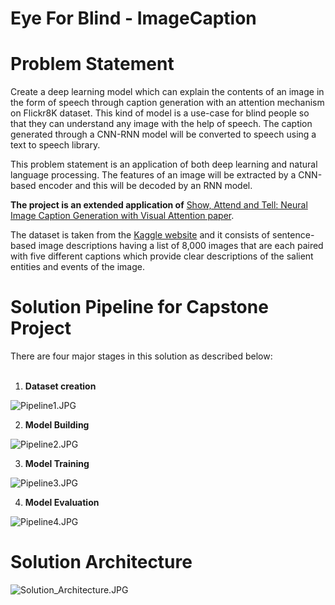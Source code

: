 # Eye For Blind - ImageCaption

# **Problem Statement**

Create a deep learning model which can explain the contents of an image in the form of speech through caption generation with an attention mechanism on Flickr8K dataset. This kind of model is a use-case for blind people so that they can understand any image with the help of speech. The caption generated through a CNN-RNN model will be converted to speech using a text to speech library.  

This problem statement is an application of both deep learning and natural language processing. The features of an image will be extracted by a CNN-based encoder and this will be decoded by an RNN model.

**The project is an extended application of** [Show, Attend and Tell: Neural Image Caption Generation with Visual Attention paper](https://arxiv.org/abs/1502.03044). 

The dataset is taken from the [Kaggle website](https://www.kaggle.com/adityajn105/flickr8k) and it consists of sentence-based image descriptions having a list of 8,000 images that are each paired with five different captions which provide clear descriptions of the salient entities and events of the image.

# Solution Pipeline for Capstone Project
There are four major stages in this solution as described below: <br><br>
1) **Dataset creation**

![Pipeline1.JPG](attachment:Pipeline1.JPG)


2. **Model Building**

![Pipeline2.JPG](attachment:Pipeline2.JPG)

3. **Model Training**

![Pipeline3.JPG](attachment:Pipeline3.JPG)

4. **Model Evaluation**

![Pipeline4.JPG](attachment:Pipeline4.JPG)

# Solution Architecture

![Solution_Architecture.JPG](attachment:Solution_Architecture.JPG")
